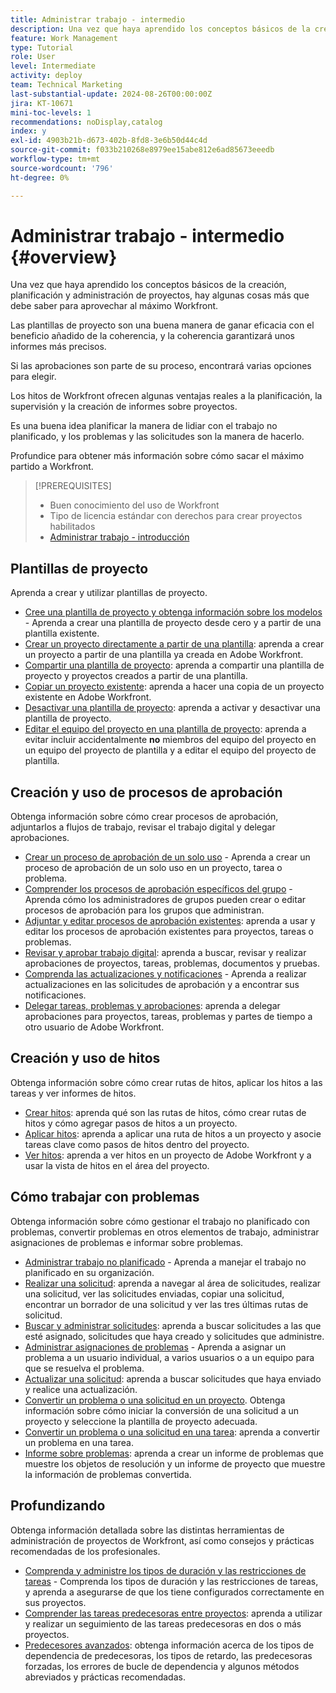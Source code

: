 ```yaml
---
title: Administrar trabajo - intermedio
description: Una vez que haya aprendido los conceptos básicos de la creación, planificación y administración de proyectos, hay algunas cosas más que debe saber para aprovechar al máximo Workfront.
feature: Work Management
type: Tutorial
role: User
level: Intermediate
activity: deploy
team: Technical Marketing
last-substantial-update: 2024-08-26T00:00:00Z
jira: KT-10671
mini-toc-levels: 1
recommendations: noDisplay,catalog
index: y
exl-id: 4903b21b-d673-402b-8fd8-3e6b50d44c4d
source-git-commit: f033b210268e8979ee15abe812e6ad85673eeedb
workflow-type: tm+mt
source-wordcount: '796'
ht-degree: 0%

---
```


# Administrar trabajo - intermedio {#overview}

Una vez que haya aprendido los conceptos básicos de la creación, planificación y administración de proyectos, hay algunas cosas más que debe saber para aprovechar al máximo Workfront.

Las plantillas de proyecto son una buena manera de ganar eficacia con el beneficio añadido de la coherencia, y la coherencia garantizará unos informes más precisos.

Si las aprobaciones son parte de su proceso, encontrará varias opciones para elegir.

Los hitos de Workfront ofrecen algunas ventajas reales a la planificación, la supervisión y la creación de informes sobre proyectos.

Es una buena idea planificar la manera de lidiar con el trabajo no planificado, y los problemas y las solicitudes son la manera de hacerlo.

Profundice para obtener más información sobre cómo sacar el máximo partido a Workfront.

>[!PREREQUISITES]
>
>* Buen conocimiento del uso de Workfront
>* Tipo de licencia estándar con derechos para crear proyectos habilitados
>* [Administrar trabajo - introducción](https://experienceleague.adobe.com/?recommended=Workfront-U-1-2022.1.planners)


## Plantillas de proyecto

Aprenda a crear y utilizar plantillas de proyecto.

* [Cree una plantilla de proyecto y obtenga información sobre los modelos](create-a-project-template.md) - Aprenda a crear una plantilla de proyecto desde cero y a partir de una plantilla existente.
* [Crear un proyecto directamente a partir de una plantilla](create-a-project-directly-from-a-template.md): aprenda a crear un proyecto a partir de una plantilla ya creada en Adobe Workfront.
* [Compartir una plantilla de proyecto](share-a-project-template.md): aprenda a compartir una plantilla de proyecto y proyectos creados a partir de una plantilla.
* [Copiar un proyecto existente](/help/manage-work/manage-projects/copy-an-existing-project.md): aprenda a hacer una copia de un proyecto existente en Adobe Workfront.
* [Desactivar una plantilla de proyecto](deactivate-a-project-template.md): aprenda a activar y desactivar una plantilla de proyecto.
* [Editar el equipo del proyecto en una plantilla de proyecto](edit-the-project-team-in-a-project-template.md): aprenda a evitar incluir accidentalmente **no** miembros del equipo del proyecto en un equipo del proyecto de plantilla y a editar el equipo del proyecto de plantilla.

## Creación y uso de procesos de aprobación

Obtenga información sobre cómo crear procesos de aprobación, adjuntarlos a flujos de trabajo, revisar el trabajo digital y delegar aprobaciones.

* [Crear un proceso de aprobación de un solo uso](create-a-single-use-approval-process.md) - Aprenda a crear un proceso de aprobación de un solo uso en un proyecto, tarea o problema.
* [Comprender los procesos de aprobación específicos del grupo](group-specific-approval-processes.md) - Aprenda cómo los administradores de grupos pueden crear o editar procesos de aprobación para los grupos que administran.
* [Adjuntar y editar procesos de aprobación existentes](attach-and-edit-existing-approval-processes.md): aprenda a usar y editar los procesos de aprobación existentes para proyectos, tareas o problemas.
* [Revisar y aprobar trabajo digital](review-and-approve-digital-work.md): aprenda a buscar, revisar y realizar aprobaciones de proyectos, tareas, problemas, documentos y pruebas.
* [Comprenda las actualizaciones y notificaciones](understand-updates-and-notifications.md) - Aprenda a realizar actualizaciones en las solicitudes de aprobación y a encontrar sus notificaciones.
* [Delegar tareas, problemas y aprobaciones](delegate-approvals.md): aprenda a delegar aprobaciones para proyectos, tareas, problemas y partes de tiempo a otro usuario de Adobe Workfront.

## Creación y uso de hitos

Obtenga información sobre cómo crear rutas de hitos, aplicar los hitos a las tareas y ver informes de hitos.

* [Crear hitos](creating-milestones.md): aprenda qué son las rutas de hitos, cómo crear rutas de hitos y cómo agregar pasos de hitos a un proyecto.
* [Aplicar hitos](apply-milestones.md): aprenda a aplicar una ruta de hitos a un proyecto y asocie tareas clave como pasos de hitos dentro del proyecto.
* [Ver hitos](view-milestones.md): aprenda a ver hitos en un proyecto de Adobe Workfront y a usar la vista de hitos en el área del proyecto.

## Cómo trabajar con problemas

Obtenga información sobre cómo gestionar el trabajo no planificado con problemas, convertir problemas en otros elementos de trabajo, administrar asignaciones de problemas e informar sobre problemas.

* [Administrar trabajo no planificado](handle-unplanned-work.md) - Aprenda a manejar el trabajo no planificado en su organización.
* [Realizar una solicitud](make-a-request.md): aprenda a navegar al área de solicitudes, realizar una solicitud, ver las solicitudes enviadas, copiar una solicitud, encontrar un borrador de una solicitud y ver las tres últimas rutas de solicitud.
* [Buscar y administrar solicitudes](find-requests.md): aprenda a buscar solicitudes a las que esté asignado, solicitudes que haya creado y solicitudes que administre.
* [Administrar asignaciones de problemas](manage-issue-assignments.md) - Aprenda a asignar un problema a un usuario individual, a varios usuarios o a un equipo para que se resuelva el problema.
* [Actualizar una solicitud](update-a-request.md): aprenda a buscar solicitudes que haya enviado y realice una actualización.
* [Convertir un problema o una solicitud en un proyecto](create-a-project-from-a-request.md). Obtenga información sobre cómo iniciar la conversión de una solicitud a un proyecto y seleccione la plantilla de proyecto adecuada.
* [Convertir un problema o una solicitud en una tarea](convert-issues-to-other-work-items.md): aprenda a convertir un problema en una tarea.
* [Informe sobre problemas](report-on-issues.md): aprenda a crear un informe de problemas que muestre los objetos de resolución y un informe de proyecto que muestre la información de problemas convertida.

## Profundizando

Obtenga información detallada sobre las distintas herramientas de administración de proyectos de Workfront, así como consejos y prácticas recomendadas de los profesionales.    

* [Comprenda y administre los tipos de duración y las restricciones de tareas](understand-and-manage-duration-types-and-task-constraints.md) - Comprenda los tipos de duración y las restricciones de tareas, y aprenda a asegurarse de que los tiene configurados correctamente en sus proyectos.
* [Comprender las tareas predecesoras entre proyectos](understand-cross-project-predecessors.md): aprenda a utilizar y realizar un seguimiento de las tareas predecesoras en dos o más proyectos.
* [Predecesores avanzados](advanced-predecessors.md): obtenga información acerca de los tipos de dependencia de predecesoras, los tipos de retardo, las predecesoras forzadas, los errores de bucle de dependencia y algunos métodos abreviados y prácticas recomendadas.
